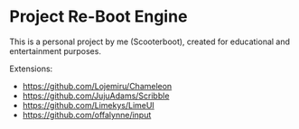 # Project Re-Boot Engine
This is a personal project by me (Scooterboot), created for educational and entertainment purposes.

Extensions:
- https://github.com/Lojemiru/Chameleon
- https://github.com/JujuAdams/Scribble
- https://github.com/Limekys/LimeUI
- https://github.com/offalynne/input
